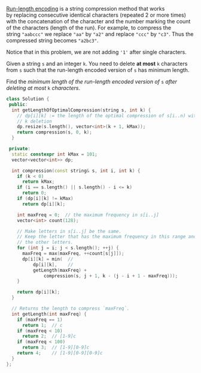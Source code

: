 [Run-length encoding](http://en.wikipedia.org/wiki/Run-length_encoding) is a string compression method that works by replacing consecutive identical characters (repeated 2 or more times) with the concatenation of the character and the number marking the count of the characters (length of the run). For example, to compress the string `"aabccc"` we replace `"aa"` by `"a2"` and replace `"ccc"` by `"c3"`. Thus the compressed string becomes `"a2bc3"`.

Notice that in this problem, we are not adding `'1'` after single characters.

Given a string `s` and an integer `k`. You need to delete **at most** `k` characters from `s` such that the run-length encoded version of `s` has minimum length.

Find the _minimum length of the run-length encoded version of_ `s` _after deleting at most_ `k` _characters_.

```cpp
class Solution {
 public:
  int getLengthOfOptimalCompression(string s, int k) {
    // dp[i][k] := the length of the optimal compression of s[i..n) with at most
    // k deletion
    dp.resize(s.length(), vector<int>(k + 1, kMax));
    return compression(s, 0, k);
  }

 private:
  static constexpr int kMax = 101;
  vector<vector<int>> dp;

  int compression(const string& s, int i, int k) {
    if (k < 0)
      return kMax;
    if (i == s.length() || s.length() - i <= k)
      return 0;
    if (dp[i][k] != kMax)
      return dp[i][k];

    int maxFreq = 0;  // the maximum frequency in s[i..j]
    vector<int> count(128);

    // Make letters in s[i..j] be the same.
    // Keep the letter that has the maximum frequency in this range and remove
    // the other letters.
    for (int j = i; j < s.length(); ++j) {
      maxFreq = max(maxFreq, ++count[s[j]]);
      dp[i][k] = min(  //
          dp[i][k],    //
          getLength(maxFreq) +
              compression(s, j + 1, k - (j - i + 1 - maxFreq)));
    }

    return dp[i][k];
  }

  // Returns the length to compress `maxFreq`.
  int getLength(int maxFreq) {
    if (maxFreq == 1)
      return 1;  // c
    if (maxFreq < 10)
      return 2;  // [1-9]c
    if (maxFreq < 100)
      return 3;  // [1-9][0-9]c
    return 4;    // [1-9][0-9][0-9]c
  }
};
```